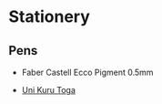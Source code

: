 # Stationery #

## Pens ##

- Faber Castell Ecco Pigment 0.5mm

- [Uni Kuru Toga](http://davesmechanicalpencils.blogspot.com/2008/04/uni-kuru-toga.html)